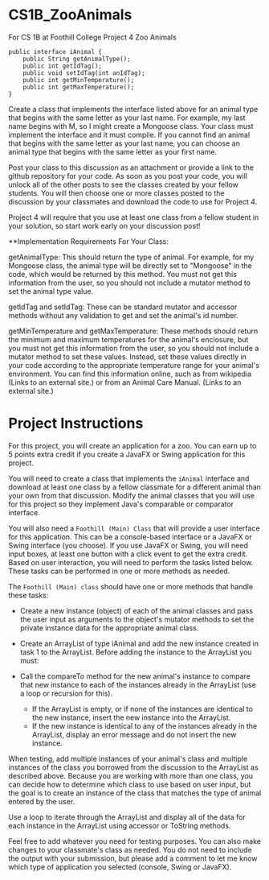 # CS1B_ZooAnimals
For CS 1B at Foothill College Project 4 Zoo Animals

```
public interface iAnimal {
    public String getAnimalType();
    public int getIdTag();
    public void setIdTag(int anIdTag);
    public int getMinTemperature();
    public int getMaxTemperature();
}
```


Create a class that implements the interface listed above for an animal type that begins with the same letter as your last name. For example, my last name begins with M, so I might create a Mongoose class. Your class must implement the interface and it must compile. If you cannot find an animal that begins with the same letter as your last name, you can choose an animal type that begins with the same letter as your first name. 

Post your class to this discussion as an attachment or provide a link to the github repository for your code.  As soon as you post your code, you will unlock all of the other posts to see the classes created by your fellow students.  You will then choose one or more classes posted to the discussion by your classmates and download the code to use for Project 4.

Project 4 will require that you use at least one class from a fellow student in your solution, so start work early on your discussion post!   

**Implementation Requirements For Your Class:

getAnimalType: This should return the type of animal.  For example, for my Mongoose class, the animal type will be directly set to "Mongoose" in the code, which would be returned by this method. You must not get this information from the user, so you should not include a mutator method to set the animal type value.

getIdTag and setIdTag: These can be standard mutator and accessor methods without any validation to get and set the animal's id number.

getMinTemperature and getMaxTemperature: These methods should return the minimum and maximum temperatures for the animal's enclosure, but you must not get this information from the user, so you should not include a mutator method to set these values.  Instead, set these values directly in your code according to the appropriate temperature range for your animal's environment. You can find this information online, such as from wikipedia (Links to an external site.) or from an Animal Care Manual. (Links to an external site.)

# Project Instructions

For this project, you will create an application for a zoo.  You can earn up to 5 points extra credit if you create a  JavaFX or Swing application for this project.

You will need to create a class that implements the `iAnimal` interface and download at least one class by a fellow classmate for a different animal than your own from that discussion.  Modify the animal classes that you will use for this project so they implement Java's comparable or comparator interface. 

You will also need a `Foothill (Main) Class` that will provide a user interface for this application.  This can be a console-based interface or a JavaFX or Swing interface (you choose).  If you use JavaFX or Swing, you will need input boxes, at least one button with a click event to get the extra credit.  Based on user interaction, you will need to perform the tasks listed below.  These tasks can be performed in one or more methods as needed.

The `Foothill (Main) class` should have one or more methods that handle these tasks:

- Create a new instance (object) of each of the animal classes and pass the user input as arguments to the object's mutator methods to set the private instance data for the appropriate animal class.

- Create an ArrayList of type iAnimal and add the new instance created in task 1 to the ArrayList.  Before adding the instance to the ArrayList you must:

- Call the compareTo method for the new animal's instance to compare that new instance to each of the instances already in the ArrayList (use a loop or recursion for this).

   - If the ArrayList is empty, or if none of the instances are identical to the new instance, insert the new instance into the ArrayList.
  - If the new instance is identical to any of the instances already in the ArrayList, display an error message and do not insert the new instance.
  
When testing, add multiple instances of your animal's class and multiple instances of the class you borrowed from the discussion to the ArrayList as described above.  Because you are working with more than one class, you can decide how to determine which class to use based on user input, but the goal is to create an instance of the class that matches the type of animal entered by the user.

Use a loop to iterate through the ArrayList and display all of the data for each instance in the ArrayList using accessor or ToString methods.


Feel free to add whatever you need for testing purposes.  You can also make changes to your classmate's class as needed.  You do not need to include the output with your submission, but please add a comment to let me know which type of application you selected (console, Swing or JavaFX).
